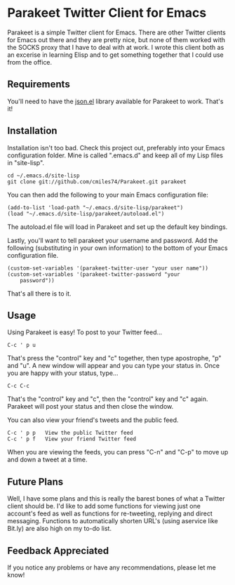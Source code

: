 Parakeet Twitter Client for Emacs
=================================

Parakeet is a simple Twitter client for Emacs. There are other Twitter
clients for Emacs out there and they are pretty nice, but none of them
worked with the SOCKS proxy that I have to deal with at work. I wrote
this client both as an excerise in learning Elisp and to get something
together that I could use from the office.

Requirements
------------

You'll need to have the [json.el][0] library available for Parakeet to
work. That's it!

Installation
------------

Installation isn't too bad. Check this project out, preferably into
your Emacs configuration folder. Mine is called ".emacs.d" and keep
all of my Lisp files in "site-lisp".

    cd ~/.emacs.d/site-lisp
    git clone git://github.com/cmiles74/Parakeet.git parakeet

You can then add the following to your main Emacs configuration file:

    (add-to-list 'load-path "~/.emacs.d/site-lisp/parakeet")
    (load "~/.emacs.d/site-lisp/parakeet/autoload.el")

The autoload.el file will load in Parakeet and set up the default key
bindings.

Lastly, you'll want to tell parakeet your username and password. Add
the following (substituting in your own information) to the bottom of
your Emacs configuration file.

    (custom-set-variables '(parakeet-twitter-user "your user name"))
    (custom-set-variables '(parakeet-twitter-password "your
        password"))

That's all there is to it.

Usage
-----

Using Parakeet is easy! To post to your Twitter feed...

    C-c ' p u

That's press the "control" key and "c" together, then type apostrophe,
"p" and "u". A new window will appear and you can type your status
in. Once you are happy with your status, type...

    C-c C-c

That's the "control" key and "c", then the "control" key and "c"
again. Parakeet will post your status and then close the window.

You can also view your friend's tweets and the public feed.

    C-c ' p p   View the public Twitter feed
    C-c ' p f   View your friend Twitter feed

When you are viewing the feeds, you can press "C-n" and "C-p" to move
up and down a tweet at a time.

Future Plans
------------

Well, I have some plans and this is really the barest bones of what a
Twitter client should be. I'd like to add some functions for viewing
just one account's feed as well as functions for re-tweeting, replying
and direct messaging. Functions to automatically shorten URL's (using
aservice like Bit.ly) are also high on my to-do list.

Feedback Appreciated
--------------------

If you notice any problems or have any recommendations, please let me know!


[0]: http://edward.oconnor.cx/2006/03/json.el "json.el Homepage"
